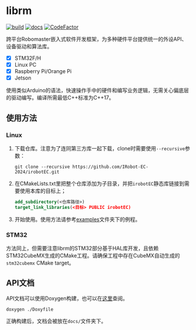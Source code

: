 # librm

[![build](https://github.com/IRobot-EC-2024/irobotEC/actions/workflows/build.yml/badge.svg)](https://github.com/IRobot-EC-2024/irobotEC/actions/workflows/build.yml)
[![docs](https://github.com/IRobot-EC-2024/irobotEC/actions/workflows/doxygen-gh-pages.yml/badge.svg)](https://github.com/IRobot-EC-2024/irobotEC/actions/workflows/doxygen-gh-pages.yml)
[![CodeFactor](https://www.codefactor.io/repository/github/irobot-ec-2024/irobotec/badge/develop)](https://www.codefactor.io/repository/github/irobot-ec-2024/irobotec/overview/develop)

跨平台Robomaster嵌入式软件开发框架，为多种硬件平台提供统一的外设API、设备驱动和算法库。

- [x] STM32F/H
- [x] Linux PC
- [x] Raspberry Pi/Orange Pi
- [x] Jetson

使用类似Arduino的语法，快速操作手中的硬件和编写业务逻辑，无需关心偏底层的驱动编写。编译所需最低C++标准为C++17。

## 使用方法

### Linux

1. 下载仓库。注意为了连同第三方库一起下载，clone时需要使用`--recursive`参数：

    ```shell
    git clone --recursive https://github.com/IRobot-EC-2024/irobotEC.git
    ```

2. 在CMakeLists.txt里把整个仓库添加为子目录，并把`irobotEC`静态库链接到需要使用本库的目标上；

    ```cmake
    add_subdirectory(<仓库路径>)
    target_link_libraries(<目标> PUBLIC irobotEC)
    ```
3. 开始使用。使用方法请参考[examples](examples/)文件夹下的例程。

### STM32

方法同上，但需要注意librm的STM32部分基于HAL库开发，且依赖STM32CubeMX生成的CMake工程。请确保工程中存在CubeMX自动生成的`stm32cubemx` CMake
target。

## API文档

API文档可以使用Doxygen构建，也可以在[这里](https://irobot-ec-2024.github.io/irobotEC/)查阅。

```shell
doxygen ./Doxyfile
```

正确构建后，文档会被放在`docs/`文件夹下。